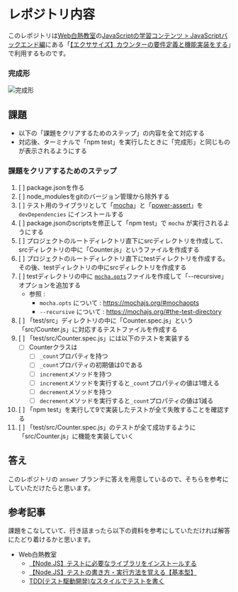 # レポジトリ内容

このレポジトリは[Web白熱教室](https://tsuyopon.xyz/)の[JavaScriptの学習コンテンツ > JavaScriptバックエンド編](https://tsuyopon.xyz/learning-contents/web-dev/javascript/backend/)にある「[【エクササイズ】カウンターの要件定義と機能実装をする](https://tsuyopon.xyz/learning-contents/web-dev/javascript/backend/js-excercise-for-backend-3/)」で利用するものです。


### 完成形

![完成形](./images/assignment.png)

## 課題

- 以下の「課題をクリアするためのステップ」の内容を全て対応する
- 対応後、ターミナルで「npm test」を実行したときに「完成形」と同じものが表示されるようにする

### 課題をクリアするためのステップ

1. [ ] package.jsonを作る
2. [ ] node_modulesをgitのバージョン管理から除外する
3. [ ] テスト用のライブラリとして「[mocha](https://mochajs.org/)」と「[power-assert](https://github.com/power-assert-js/power-assert)」を `devDependencies` にインストールする
4. [ ] package.jsonのscriptsを修正して「npm test」で `mocha` が実行されるようにする
5. [ ] プロジェクトのルートディレクトリ直下にsrcディレクトリを作成して、srcディレクトリの中に「Counter.js」というファイルを作成する
6. [ ]  プロジェクトのルートディレクトリ直下にtestディレクトリを作成する。その後、testディレクトリの中にsrcディレクトリを作成する
7. [ ] testディレクトリの中に [`mocha.opts`](https://mochajs.org/#mochaopts)ファイルを作成して「--recursive」オプションを追加する
    - 参照 :
        - `mocha.opts` について : https://mochajs.org/#mochaopts
        - `--recursive` について : https://mochajs.org/#the-test-directory
8. [ ] 「test/src」ディレクトリの中に「Counter.spec.js」という「src/Counter.js」に対応するテストファイルを作成する
9. [ ] 「test/src/Counter.spec.js」には以下のテストを実装する
    - [ ] Counterクラスは
        - [ ] `_count`プロパティを持つ
        - [ ] `_count`プロパティの初期値は0である
        - [ ] `increment`メソッドを持つ
        - [ ] `increment`メソッドを実行すると`_count`プロパティの値は1増える
        - [ ] `decrement`メソッドを持つ
        - [ ] `decrement`メソッドを実行すると`_count`プロパティの値は1減る
10. [ ] 「npm test」を実行して9で実装したテストが全て失敗することを確認する
11. [ ] 「test/src/Counter.spec.js」のテストが全て成功するように「src/Counter.js」に機能を実装していく


## 答え

このレポジトリの `answer` ブランチに答えを用意しているので、そちらを参考にしていただけたらと思います。

## 参考記事

課題をこなしていて、行き詰まったら以下の資料を参考にしていただければ解答にたどり着けるかと思います。


- Web白熱教室
    - [【Node.JS】テストに必要なライブラリをインストールする](https://tsuyopon.xyz/learning-contents/web-dev/javascript/backend/install-test-libraries-with-npm/)
    - [【Node.JS】テストの書き方・実行方法を覚える【基本型】](https://tsuyopon.xyz/learning-contents/web-dev/javascript/backend/how-to-write-test-code-for-mocha/)
    - [TDD(テスト駆動開発)なスタイルでテストを書く](https://tsuyopon.xyz/learning-contents/web-dev/javascript/backend/write-test-code-in-tdd/)
